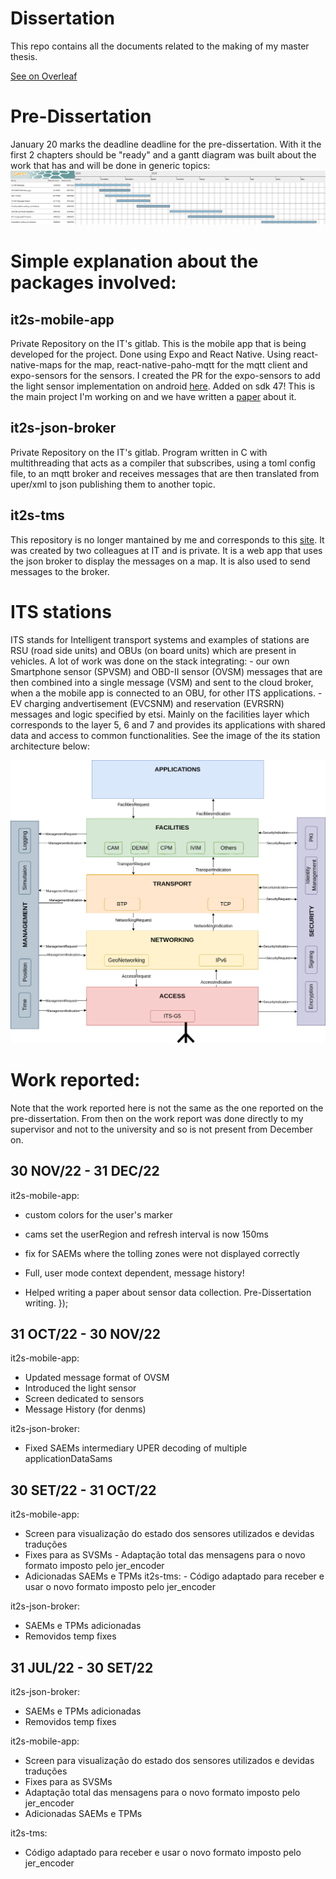 # Dissertation
This repo contains all the documents related to the making of my master thesis.

[See on Overleaf](https://www.overleaf.com/read/kgnwtrzpwtpt)

# Pre-Dissertation
January 20 marks the deadline deadline for the pre-dissertation.
With it the first 2 chapters should be "ready" and a gantt diagram was built about the work that has and will be done in generic topics:
![Work](./Projected_work.png)
# Simple explanation about the packages involved:
## it2s-mobile-app
Private Repository on the IT's gitlab.
This is the mobile app that is being developed for the project. Done using Expo and React Native.
Using react-native-maps for the map, react-native-paho-mqtt for the mqtt client and expo-sensors for the sensors. I created the PR for the expo-sensors to add the light sensor implementation on android [here]( https://github.com/expo/expo/pull/18225 ). Added on sdk 47!
This is the main project I'm working on and we have written a [paper](https://www.mdpi.com/1424-8220/23/3/1724) about it.
## it2s-json-broker
Private Repository on the IT's gitlab.
Program written in C with multithreading that acts as a compiler that subscribes, using a toml config file, to an mqtt broker and receives messages that are then translated from uper/xml to json publishing them to another topic.
## it2s-tms
This repository is no longer mantained by me and corresponds to this [site](https://ccam.av.it.pt). It was created by two colleagues at IT and is private. It is a web app that uses the json broker to display the messages on a map. It is also used to send messages to the broker.

# ITS stations
ITS stands for Intelligent transport systems and examples of stations are RSU (road side units) and OBUs (on board units) which are present in vehicles.
A lot of work was done on the stack integrating:
    - our own Smartphone sensor (SPVSM) and OBD-II sensor (OVSM) messages that are then combined into a single message (VSM) and sent to the cloud broker, when a the mobile app is connected to an OBU, for other ITS applications.
    - EV charging andvertisement (EVCSNM) and reservation (EVRSRN) messages and logic specified by etsi. 
    Mainly on the facilities layer which corresponds to the layer 5, 6 and 7 and provides its applications with shared data and access to common functionalities. See the image of the its station architecture below:

![ITS station architecture](./itss_arch.drawio.png)

# Work reported:
Note that the work reported here is not the same as the one reported on the pre-dissertation. From then on the work report was done directly to my supervisor and not to the university and so is not present from December on.
## 30 NOV/22 - 31 DEC/22
it2s-mobile-app:
- custom colors for the user's marker
- cams set the userRegion and refresh interval is now 150ms
- fix for SAEMs where the tolling zones were not displayed correctly
- Full, user mode context dependent, message history!

- Helped writing a paper about sensor data collection.
Pre-Dissertation writing.                  });

## 31 OCT/22 - 30 NOV/22
it2s-mobile-app:
- Updated message format of OVSM
- Introduced the light sensor 
- Screen dedicated to sensors
- Message History (for denms)

it2s-json-broker:
- Fixed SAEMs intermediary UPER decoding of multiple applicationDataSams


## 30 SET/22 - 31 OCT/22
it2s-mobile-app: 
- Screen para visualização do estado dos sensores utilizados e devidas traduções 
- Fixes para as SVSMs - Adaptação total das mensagens para o novo formato imposto pelo jer_encoder 
- Adicionadas SAEMs e TPMs it2s-tms: - Código adaptado para receber e usar o novo formato imposto pelo jer_encoder

it2s-json-broker: 
- SAEMs e TPMs adicionadas 
- Removidos temp fixes 

## 31 JUL/22 - 30 SET/22

it2s-json-broker: 
- SAEMs e TPMs adicionadas
- Removidos temp fixes

it2s-mobile-app:
- Screen para visualização do estado dos sensores utilizados e devidas traduções
- Fixes para as SVSMs
- Adaptação total das mensagens para o novo formato imposto pelo jer_encoder
- Adicionadas SAEMs e TPMs 

it2s-tms:
- Código adaptado para receber e usar o novo formato imposto pelo jer_encoder
